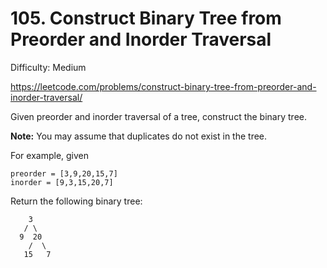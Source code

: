 # 105. Construct Binary Tree from Preorder and Inorder Traversal

Difficulty: Medium

https://leetcode.com/problems/construct-binary-tree-from-preorder-and-inorder-traversal/

Given preorder and inorder traversal of a tree, construct the binary tree.

**Note:**
You may assume that duplicates do not exist in the tree.

For example, given
```
preorder = [3,9,20,15,7]
inorder = [9,3,15,20,7]
```
Return the following binary tree:
```
    3
   / \
  9  20
    /  \
   15   7
```
